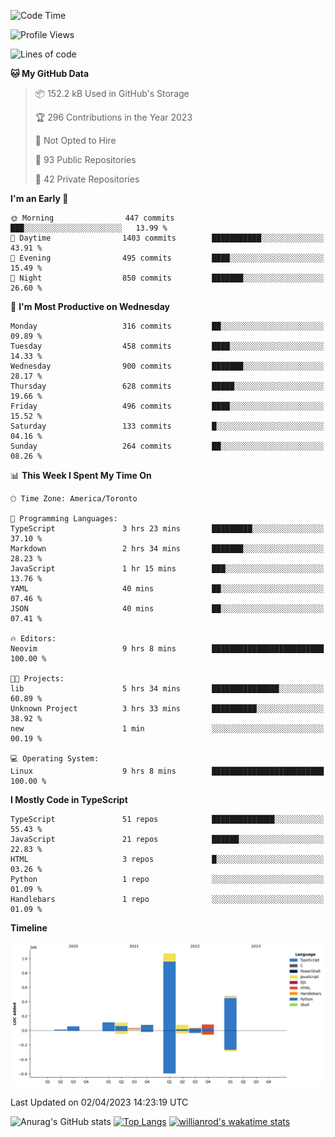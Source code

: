 <!--START_SECTION:waka-->
![Code Time](http://img.shields.io/badge/Code%20Time-313%20hrs%2010%20mins-blue)

![Profile Views](http://img.shields.io/badge/Profile%20Views-0-blue)

![Lines of code](https://img.shields.io/badge/From%20Hello%20World%20I%27ve%20Written-2.1%20million%20lines%20of%20code-blue)

**🐱 My GitHub Data** 

> 📦 152.2 kB Used in GitHub's Storage 
 > 
> 🏆 296 Contributions in the Year 2023
 > 
> 🚫 Not Opted to Hire
 > 
> 📜 93 Public Repositories 
 > 
> 🔑 42 Private Repositories 
 > 
**I'm an Early 🐤** 

```text
🌞 Morning                447 commits         ███░░░░░░░░░░░░░░░░░░░░░░   13.99 % 
🌆 Daytime                1403 commits        ███████████░░░░░░░░░░░░░░   43.91 % 
🌃 Evening                495 commits         ████░░░░░░░░░░░░░░░░░░░░░   15.49 % 
🌙 Night                  850 commits         ███████░░░░░░░░░░░░░░░░░░   26.60 % 
```
📅 **I'm Most Productive on Wednesday** 

```text
Monday                   316 commits         ██░░░░░░░░░░░░░░░░░░░░░░░   09.89 % 
Tuesday                  458 commits         ████░░░░░░░░░░░░░░░░░░░░░   14.33 % 
Wednesday                900 commits         ███████░░░░░░░░░░░░░░░░░░   28.17 % 
Thursday                 628 commits         █████░░░░░░░░░░░░░░░░░░░░   19.66 % 
Friday                   496 commits         ████░░░░░░░░░░░░░░░░░░░░░   15.52 % 
Saturday                 133 commits         █░░░░░░░░░░░░░░░░░░░░░░░░   04.16 % 
Sunday                   264 commits         ██░░░░░░░░░░░░░░░░░░░░░░░   08.26 % 
```


📊 **This Week I Spent My Time On** 

```text
🕑︎ Time Zone: America/Toronto

💬 Programming Languages: 
TypeScript               3 hrs 23 mins       █████████░░░░░░░░░░░░░░░░   37.10 % 
Markdown                 2 hrs 34 mins       ███████░░░░░░░░░░░░░░░░░░   28.23 % 
JavaScript               1 hr 15 mins        ███░░░░░░░░░░░░░░░░░░░░░░   13.76 % 
YAML                     40 mins             ██░░░░░░░░░░░░░░░░░░░░░░░   07.46 % 
JSON                     40 mins             ██░░░░░░░░░░░░░░░░░░░░░░░   07.41 % 

🔥 Editors: 
Neovim                   9 hrs 8 mins        █████████████████████████   100.00 % 

🐱‍💻 Projects: 
lib                      5 hrs 34 mins       ███████████████░░░░░░░░░░   60.89 % 
Unknown Project          3 hrs 33 mins       ██████████░░░░░░░░░░░░░░░   38.92 % 
new                      1 min               ░░░░░░░░░░░░░░░░░░░░░░░░░   00.19 % 

💻 Operating System: 
Linux                    9 hrs 8 mins        █████████████████████████   100.00 % 
```

**I Mostly Code in TypeScript** 

```text
TypeScript               51 repos            ██████████████░░░░░░░░░░░   55.43 % 
JavaScript               21 repos            ██████░░░░░░░░░░░░░░░░░░░   22.83 % 
HTML                     3 repos             █░░░░░░░░░░░░░░░░░░░░░░░░   03.26 % 
Python                   1 repo              ░░░░░░░░░░░░░░░░░░░░░░░░░   01.09 % 
Handlebars               1 repo              ░░░░░░░░░░░░░░░░░░░░░░░░░   01.09 % 
```



**Timeline**

![Lines of Code chart](https://raw.githubusercontent.com/wise-introvert/wise-introvert/master/assets/bar_graph.png)


 Last Updated on 02/04/2023 14:23:19 UTC
<!--END_SECTION:waka-->

![Anurag's GitHub stats](https://github-readme-stats.vercel.app/api?username=wise-introvert&count_private=true&show_icons=true)
[![Top Langs](https://github-readme-stats.vercel.app/api/top-langs/?username=wise-introvert&langs_count=10)](https://github.com/anuraghazra/github-readme-stats)
[![willianrod's wakatime stats](https://github-readme-stats.vercel.app/api/wakatime?username=wiseintrovert)](https://github.com/anuraghazra/github-readme-stats)
